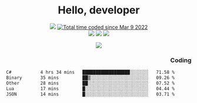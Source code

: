 # <div align='center' >Hello, developer</div>

<div align='center'>
  <a ><img src="https://img.shields.io/badge/dynamic/json?url=https%3A%2F%2Fapi.swo.moe%2Fstats%2Fgithub%2FFree-Aaron-Li&query=count&color=181717&label=GitHub&labelColor=282c34&logo=github&suffix=+follows&cacheSeconds=3600"></a>
  <a href="https://wakatime.com/@fe40087f-8eae-48dc-9950-ad0633db1591"><img src="https://wakatime.com/badge/user/fe40087f-8eae-48dc-9950-ad0633db1591.svg" alt="Total time coded since Mar 9 2022" /></a>
</div>
<div align='center'>
  <a><img src="https://img.shields.io/badge/c%2Fc%2B%2B%2Fc%23-%2375664d"></a> 
  <a><img src="https://img.shields.io/badge/Kotlin%20-%20%2375664D"></a> 
  <a><img src="https://img.shields.io/badge/Shell-75664D"></a> 
</div>

<p align="center">
  <img src="https://readme-typing-svg.demolab.com/?lines=你好!+开发者;Hello!+ developer&font=Fira%20Code&center=true&width=380&height=50&duration=4000&pause=1000">
</p>


<div align='right'>
  <h3>Coding</h3>
</div>

<!--START_SECTION:waka-->

```txt
C#           4 hrs 34 mins   ██████████████████░░░░░░░   71.58 %
Binary       35 mins         ██▒░░░░░░░░░░░░░░░░░░░░░░   09.26 %
Other        28 mins         ██░░░░░░░░░░░░░░░░░░░░░░░   07.52 %
Lua          17 mins         █░░░░░░░░░░░░░░░░░░░░░░░░   04.44 %
JSON         14 mins         █░░░░░░░░░░░░░░░░░░░░░░░░   03.71 %
```

<!--END_SECTION:waka-->




